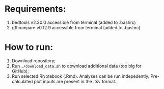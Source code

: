 # Requirements:

1. bedtools v2.30.0 accessible from terminal (added to .bashrc)
2. gffcompare v0.12.9 accessible from terminal (added to .bashrc)

# How to run:

1. Download repository;
2. Run `./download_data.sh` to download additional data (too big for GitHub);
3. Run selected RNotebook (.Rmd). Analyses can be run indepedently. Pre-calculated plot inputs are present in the .tsv format.
